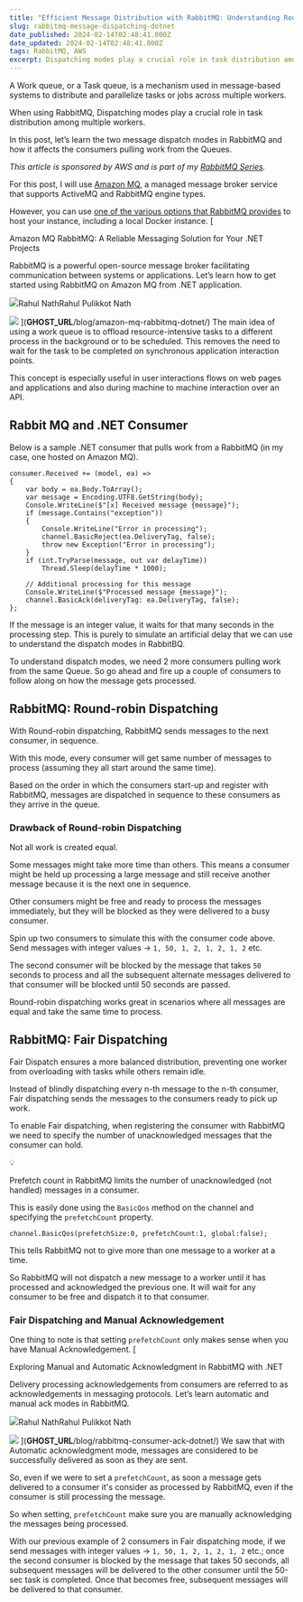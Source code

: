 ```yaml
---
title: "Efficient Message Distribution with RabbitMQ: Understanding Round Robin and Fair Dispatching Modes"
slug: rabbitmq-message-dispatching-dotnet
date_published: 2024-02-14T02:48:41.000Z
date_updated: 2024-02-14T02:48:41.000Z
tags: RabbitMQ, AWS
excerpt: Dispatching modes play a crucial role in task distribution among multiple workers. Learn how the two message dispatching modes - Round robin and Fair dispatching - work in RabbitMQ.  
---
```


A Work queue, or a Task queue, is a mechanism used in message-based systems to distribute and parallelize tasks or jobs across multiple workers.

When using RabbitMQ, Dispatching modes play a crucial role in task distribution among multiple workers.

In this post, let’s learn the two message dispatch modes in RabbitMQ and how it affects the consumers pulling work from the Queues.

*This article is sponsored by AWS and is part of my *[*RabbitMQ Series*](__GHOST_URL__/blog/tag/rabbitmq/)*.*

For this post, I will use [Amazon MQ](https://aws.amazon.com/amazon-mq/), a managed message broker service that supports ActiveMQ and RabbitMQ engine types.

However, you can use [one of the various options that RabbitMQ provides](https://www.rabbitmq.com/download.html?ref=rahulpnath.com) to host your instance, including a local Docker instance.
[

Amazon MQ RabbitMQ: A Reliable Messaging Solution for Your .NET Projects

RabbitMQ is a powerful open-source message broker facilitating communication between systems or applications. Let’s learn how to get started using RabbitMQ on Amazon MQ from .NET application.

![](__GHOST_URL__/content/images/size/w256h256/2022/10/logo-512x512.png)Rahul NathRahul Pulikkot Nath

![](__GHOST_URL__/content/images/2024/01/rabbit-mq-dotnet.png)
](__GHOST_URL__/blog/amazon-mq-rabbitmq-dotnet/)
The main idea of using a work queue is to offload resource-intensive tasks to a different process in the background or to be scheduled. This removes the need to wait for the task to be completed on synchronous application interaction points.

This concept is especially useful in user interactions flows on web pages and applications and also during machine to machine interaction over an API.

## Rabbit MQ and .NET Consumer

Below is a sample .NET consumer that pulls work from a RabbitMQ (in my case, one hosted on Amazon MQ).

    consumer.Received += (model, ea) =>
    {
        var body = ea.Body.ToArray();
        var message = Encoding.UTF8.GetString(body);
        Console.WriteLine($"[x] Received message {message}");
        if (message.Contains("exception"))
        {
            Console.WriteLine("Error in processing");
            channel.BasicReject(ea.DeliveryTag, false);
            throw new Exception("Error in processing");
        }
        if (int.TryParse(message, out var delayTime))
            Thread.Sleep(delayTime * 1000);
        
        // Additional processing for this message
        Console.WriteLine($"Processed message {message}");
        channel.BasicAck(deliveryTag: ea.DeliveryTag, false);
    };

If the message is an integer value, it waits for that many seconds in the processing step. This is purely to simulate an artificial delay that we can use to understand the dispatch modes in RabbitBQ.

To understand dispatch modes, we need 2 more consumers pulling work from the same Queue. So go ahead and fire up a couple of consumers to follow along on how the message gets processed.

## RabbitMQ: Round-robin Dispatching

With Round-robin dispatching, RabbitMQ sends messages to the next consumer, in sequence. 

With this mode, every consumer will get same number of messages to process (assuming they all start around the same time).

Based on the order in which the consumers start-up and register with RabbitMQ, messages are dispatched in sequence to these consumers as they arrive in the queue.

### Drawback of Round-robin Dispatching

Not all work is created equal.

Some messages might take more time than others. This means a consumer might be held up processing a large message and still receive another message because it is the next one in sequence. 

Other consumers might be free and ready to process the messages immediately, but they will be blocked as they were delivered to a busy consumer.

Spin up two consumers to simulate this with the consumer code above. Send messages with integer values → `1, 50, 1, 2, 1, 2, 1, 2` etc.

The second consumer will be blocked by the message that takes `50` seconds to process and all the subsequent alternate messages delivered to that consumer will be blocked until 50 seconds are passed.

Round-robin dispatching works great in scenarios where all messages are equal and take the same time to process. 

## RabbitMQ: Fair Dispatching

Fair Dispatch ensures a more balanced distribution, preventing one worker from overloading with tasks while others remain idle.

Instead of blindly dispatching every n-th message to the n-th consumer, Fair dispatching sends the messages to the consumers ready to pick up work.

To enable Fair dispatching, when registering the consumer with RabbitMQ we need to specify the number of unacknowledged messages that the consumer can hold. 

💡

Prefetch count in RabbitMQ limits the number of unacknowledged (not handled) messages in a consumer.

This is easily done using the `BasicQos` method on the channel and specifying the `prefetchCount` property.

    channel.BasicQos(prefetchSize:0, prefetchCount:1, global:false);

This tells RabbitMQ not to give more than one message to a worker at a time. 

So RabbitMQ will not dispatch a new message to a worker until it has processed and acknowledged the previous one. It will wait for any consumer to be free and dispatch it to that consumer.

### Fair Dispatching and Manual Acknowledgement

One thing to note is that setting  `prefetchCount` only makes sense when you have Manual Acknowledgement.
[

Exploring Manual and Automatic Acknowledgment in RabbitMQ with .NET

Delivery processing acknowledgements from consumers are referred to as acknowledgements in messaging protocols. Let’s learn automatic and manual ack modes in RabbitMQ.

![](__GHOST_URL__/content/images/size/w256h256/2022/10/logo-512x512.png)Rahul NathRahul Pulikkot Nath

![](__GHOST_URL__/content/images/2024/02/_RabbitMQ---ACK.png)
](__GHOST_URL__/blog/rabbitmq-consumer-ack-dotnet/)
We saw that with Automatic acknowledgment mode, messages are considered to be successfully delivered as soon as they are sent. 

So, even if we were to set a `prefetchCount`, as soon a message gets delivered to a consumer it's consider as processed by RabbitMQ, even if the consumer is still processing the message.

So when setting, `prefetchCount` make sure you are manually acknowledging the messages being processed.

With our previous example of 2 consumers in Fair dispatching mode, if we send messages with integer values → `1, 50, 1, 2, 1, 2, 1, 2` etc.; once the second consumer is blocked by the message that takes 50 seconds, all subsequent messages will be delivered to the other consumer until the 50-sec task is completed. Once that becomes free, subsequent messages will be delivered to that consumer. 
